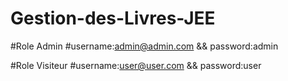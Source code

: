 # Gestion-des-Livres-JEE

#Role Admin
#username:admin@admin.com  && password:admin


#Role Visiteur
#username:user@user.com   && password:user
